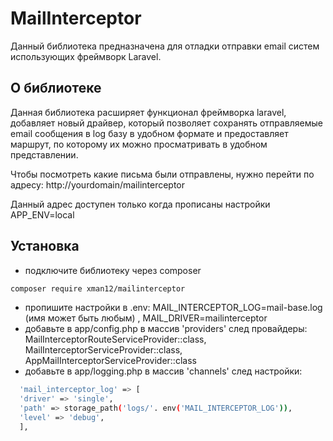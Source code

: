 # MailInterceptor

Данный библиотека предназначена для отладки отправки email систем использующих
фреймворк Laravel.


## О библиотеке

Данная библиотека расширяет функционал фреймворка laravel, добавляет новый драйвер, который позволяет
сохранять отправляемые email сообщения в log базу в удобном формате и предоставляет маршрут, по которому их можно просматривать
в удобном представлении.

Чтобы посмотреть какие письма были отправлены, нужно перейти по адресу:
http://yourdomain/mailinterceptor

Данный адрес доступен только когда прописаны настройки APP_ENV=local

## Установка

- подключите библиотеку через composer 
```bash
composer require xman12/mailinterceptor
```
- пропишите настройки в .env: MAIL_INTERCEPTOR_LOG=mail-base.log (имя может быть любым) , MAIL_DRIVER=mailinterceptor
- добавьте в app/config.php в массив 'providers' след провайдеры:
  MailInterceptorRouteServiceProvider::class,
  MailInterceptorServiceProvider::class,
  AppMailInterceptorServiceProvider::class
- добавьте в app/logging.php в массив 'channels' след настройки:
```bash
  'mail_interceptor_log' => [
  'driver' => 'single',
  'path' => storage_path('logs/'. env('MAIL_INTERCEPTOR_LOG')),
  'level' => 'debug',
  ],
```



